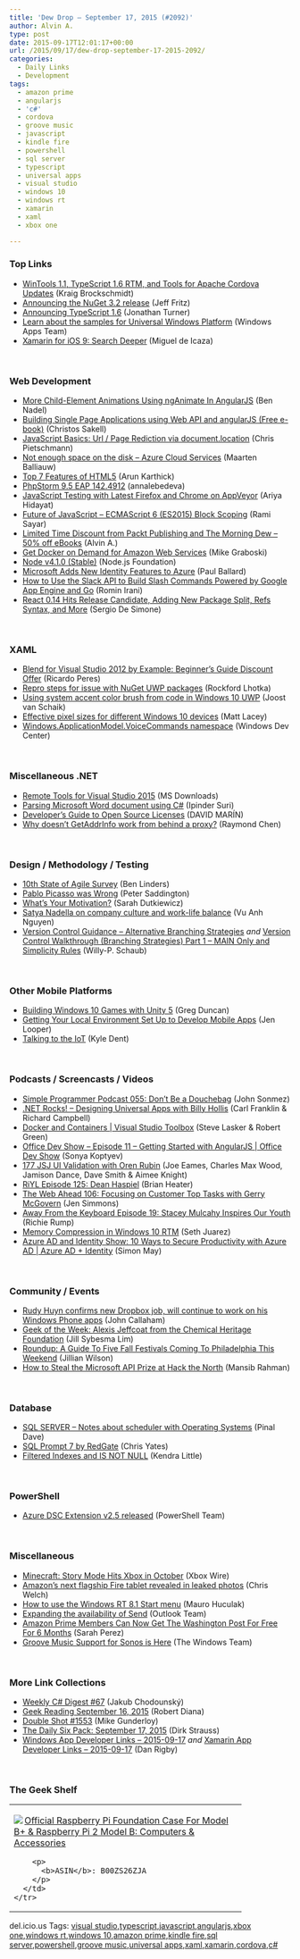 ```yaml
---
title: 'Dew Drop – September 17, 2015 (#2092)'
author: Alvin A.
type: post
date: 2015-09-17T12:01:17+00:00
url: /2015/09/17/dew-drop-september-17-2015-2092/
categories:
  - Daily Links
  - Development
tags:
  - amazon prime
  - angularjs
  - 'c#'
  - cordova
  - groove music
  - javascript
  - kindle fire
  - powershell
  - sql server
  - typescript
  - universal apps
  - visual studio
  - windows 10
  - windows rt
  - xamarin
  - xaml
  - xbox one

---
```

### <a name="top"></a>Top Links

  * <a href="http://blogs.msdn.com/b/visualstudio/archive/2015/09/16/wintools-1-1-typescript-1-6-rtm-and-tools-for-apache-cordova-updates.aspx?WT.mc_id=DX_MVP4025064" target="_blank">WinTools 1.1, TypeScript 1.6 RTM, and Tools for Apache Cordova Updates</a> (Kraig Brockschmidt)
  * <a href="http://blog.nuget.org/20150916/nuget-3.2.html" target="_blank">Announcing the NuGet 3.2 release</a> (Jeff Fritz)
  * <a href="http://blogs.msdn.com/b/typescript/archive/2015/09/16/announcing-typescript-1-6.aspx?WT.mc_id=DX_MVP4025064" target="_blank">Announcing TypeScript 1.6</a> (Jonathan Turner)
  * <a href="http://blogs.windows.com/buildingapps/2015/09/16/learn-about-the-samples-for-universal-windows-platform/?WT.mc_id=DX_MVP4025064" target="_blank">Learn about the samples for Universal Windows Platform</a> (Windows Apps Team)
  * <a href="https://blog.xamarin.com/xamarin-for-ios-9-search-deeper/" target="_blank">Xamarin for iOS 9: Search Deeper</a> (Miguel de Icaza)

&nbsp;

### <a name="web"></a>Web Development

  * <a href="http://www.bennadel.com/blog/2912-more-child-element-animations-using-nganimate-in-angularjs.htm" target="_blank">More Child-Element Animations Using ngAnimate In AngularJS</a> (Ben Nadel)
  * <a href="http://chsakell.com/2015/08/23/building-single-page-applications-using-web-api-and-angularjs-free-e-book/" target="_blank">Building Single Page Applications using Web API and angularJS (Free e-book)</a> (Christos Sakell)
  * <a href="http://feedproxy.google.com/~r/crpietschmann/~3/h9GIAkhaqLo/post.aspx" target="_blank">JavaScript Basics: Url / Page Rediction via document.location</a> (Chris Pietschmann)
  * <a href="http://blog.maartenballiauw.be/post/2015/09/17/Not-enough-space-on-the-disk-Azure-Cloud-Services.aspx" target="_blank">Not enough space on the disk &#8211; Azure Cloud Services</a> (Maarten Balliauw)
  * <a href="http://www.developer.com/lang/slideshows/top-7-features-of-html5.html" target="_blank">Top 7 Features of HTML5</a> (Arun Karthick)
  * <a href="http://blog.jetbrains.com/phpstorm/2015/09/phpstorm-9-5-eap-142-4912/" target="_blank">PhpStorm 9.5 EAP 142.4912</a> (annalebedeva)
  * <a href="http://ariya.ofilabs.com/2015/09/javascript-testing-with-latest-firefox-and-chrome-on-appveyor.html" target="_blank">JavaScript Testing with Latest Firefox and Chrome on AppVeyor</a> (Ariya Hidayat)
  * <a href="http://feedproxy.google.com/~r/CanDevs/~3/ishamu_LqhQ/future-of-javascript-ecmascript-6-es2015-block-scoping.aspx" target="_blank">Future of JavaScript – ECMAScript 6 (ES2015) Block Scoping</a> (Rami Sayar)
  * <a href="http://feedproxy.google.com/~r/alvinashcraft/~3/vGpzxxUd-Uw/" target="_blank">Limited Time Discount from Packt Publishing and The Morning Dew – 50% off eBooks</a> (Alvin A.)
  * <a href="http://blog.docker.com/2015/09/docker-on-demand-aws/" target="_blank">Get Docker on Demand for Amazon Web Services</a> (Mike Graboski)
  * <a href="https://nodejs.org/en/blog/release/v4.1.0" target="_blank">Node v4.1.0 (Stable)</a> (Node.js Foundation)
  * <a href="http://www.wintellect.com/devcenter/paulballard/microsoft-adds-new-identity-features-to-azure" target="_blank">Microsoft Adds New Identity Features to Azure</a> (Paul Ballard)
  * <a href="http://feedproxy.google.com/~r/ProgrammableWeb/~3/k2SCapgPZsk/16" target="_blank">How to Use the Slack API to Build Slash Commands Powered by Google App Engine and Go</a> (Romin Irani)
  * <a href="http://www.infoq.com/news/2015/09/react-014-release-candidate?utm_campaign=infoq_content&utm_source=infoq&utm_medium=feed&utm_term=global" target="_blank">React 0.14 Hits Release Candidate, Adding New Package Split, Refs Syntax, and More</a> (Sergio De Simone)

&nbsp;

### <a name="silverlight"></a>XAML

  * <a href="http://weblogs.asp.net:80/ricardoperes/blend-for-visual-studio-2012-by-example-beginner-s-guide-discount-offer?WT.mc_id=DX_MVP4025064" target="_blank">Blend for Visual Studio 2012 by Example: Beginner’s Guide Discount Offer</a> (Ricardo Peres)
  * <a href="http://www.lhotka.net/weblog/ReproStepsForIssueWithNuGetUWPPackages.aspx" target="_blank">Repro steps for issue with NuGet UWP packages</a> (Rockford Lhotka)
  * <a href="http://feedproxy.google.com/~r/blogspot/dotnetbyexample/~3/ocQglbM2woI/using-system-accent-color-brush-from.html" target="_blank">Using system accent color brush from code in Windows 10 UWP</a> (Joost van Schaik)
  * <a href="http://feedproxy.google.com/~r/MattLacey/~3/-ehTtaEngdU/effective-pixel-sizes-for-different.html" target="_blank">Effective pixel sizes for different Windows 10 devices</a> (Matt Lacey)
  * <a href="https://msdn.microsoft.com/library/windows/apps/windows.applicationmodel.voicecommands.aspx?linkId=16902725&WT.mc_id=DX_MVP4025064" target="_blank">Windows.ApplicationModel.VoiceCommands namespace</a> (Windows Dev Center)

&nbsp;

### <a name="dotnet"></a>Miscellaneous .NET

  * <a href="http://www.microsoft.com/en-us/download/details.aspx?id=48155&WT.mc_id=DX_MVP4025064" target="_blank">Remote Tools for Visual Studio 2015</a> (MS Downloads)
  * <a href="http://blogs.quovantis.com/parsing-microsoft-word-document-using-c/" target="_blank">Parsing Microsoft Word document using C#</a> (Ipinder Suri)
  * <a href="http://www.toptal.com/open-source/developers-guide-to-open-source-licenses" target="_blank">Developer’s Guide to Open Source Licenses</a> (DAVID MARÍN)
  * <a href="http://blogs.msdn.com/b/oldnewthing/archive/2015/09/16/10641837.aspx?WT.mc_id=DX_MVP4025064" target="_blank">Why doesn&#8217;t GetAddrInfo work from behind a proxy?</a> (Raymond Chen)

&nbsp;

### <a name="design"></a>Design / Methodology / Testing

  * <a href="http://www.infoq.com/news/2015/09/state-of-agile-survey?utm_campaign=infoq_content&utm_source=infoq&utm_medium=feed&utm_term=global" target="_blank">10th State of Agile Survey</a> (Ben Linders)
  * <a href="http://feedproxy.google.com/~r/agilescout/~3/btq6uU0ojkQ/" target="_blank">Pablo Picasso was Wrong</a> (Peter Saddington)
  * <a href="http://codinggeekette.com/whats-your-motivation/" target="_blank">What’s Your Motivation?</a> (Sarah Dutkiewicz)
  * <a href="http://feedproxy.google.com/~r/winbetadotorg/~3/goA8EYRMYok/satya-nadella-company-culture-work-life-balance" target="_blank">Satya Nadella on company culture and work-life balance</a> (Vu Anh Nguyen)
  * <a href="http://blogs.msdn.com/b/visualstudioalmrangers/archive/2015/09/16/version-control-guidance-alternative-branching-strategies.aspx?WT.mc_id=DX_MVP4025064" target="_blank">Version Control Guidance – Alternative Branching Strategies</a> _and_ <a href="http://blogs.msdn.com/b/visualstudioalmrangers/archive/2015/09/16/version-control-walkthrough-part-1-main-only-and-simplicity-rules.aspx?WT.mc_id=DX_MVP4025064" target="_blank">Version Control Walkthrough (Branching Strategies) Part 1 &#8211; MAIN Only and Simplicity Rules</a> (Willy-P. Schaub)

&nbsp;

### <a name="mobile"></a>Other Mobile Platforms

  * <a href="https://channel9.msdn.com/coding4fun/blog/Building-Windows-10-Games-with-Unity-5?WT.mc_id=DX_MVP4025064" target="_blank">Building Windows 10 Games with Unity 5</a> (Greg Duncan)
  * <a href="http://tracking.feedpress.it/link/10810/1763648" target="_blank">Getting Your Local Environment Set Up to Develop Mobile Apps</a> (Jen Looper)
  * <a href="http://feedproxy.google.com/~r/oreilly/news/~3/_6W-AA7stWM/talking-to-the-iot.html" target="_blank">Talking to the IoT</a> (Kyle Dent)

&nbsp;

### <a name="podcasts"></a>Podcasts / Screencasts / Videos

  * <a href="http://simpleprogrammer.libsyn.com/simple-programmer-podcast-055-dont-be-a-douchebag" target="_blank">Simple Programmer Podcast 055: Don&#8217;t Be a Douchebag</a> (John Sonmez)
  * <a href="http://www.dotnetrocks.com/default.aspx?ShowNum=1193" target="_blank">.NET Rocks! &#8211; Designing Universal Apps with Billy Hollis</a> (Carl Franklin & Richard Campbell)
  * <a href="https://channel9.msdn.com/Shows/Visual-Studio-Toolbox/Docker-and-Containers?WT.mc_id=DX_MVP4025064" target="_blank">Docker and Containers | Visual Studio Toolbox</a> (Steve Lasker & Robert Green)
  * <a href="https://channel9.msdn.com/Shows/Office-Dev-Show/Office-Dev-Show-Episode-11-Getting-Started-with-AngularJS?WT.mc_id=DX_MVP4025064" target="_blank">Office Dev Show &#8211; Episode 11 &#8211; Getting Started with AngularJS | Office Dev Show</a> (Sonya Koptyev)
  * <a href="https://devchat.tv/js-jabber/177-jsj-ui-validation-with-oren-rubin" target="_blank">177 JSJ UI Validation with Oren Rubin</a> (Joe Eames, Charles Max Wood, Jamison Dance, Dave Smith & Aimee Knight)
  * <a href="http://riyl.podbean.com/e/episode-125-dean-haspiel/" target="_blank">RiYL Episode 125: Dean Haspiel</a> (Brian Heater)
  * <a href="http://5by5.tv/webahead/106" target="_blank">The Web Ahead 106: Focusing on Customer Top Tasks with Gerry McGovern</a> (Jen Simmons)
  * <a href="http://awayfromthekeyboard.com/2015/09/16/episode-19-stacey-mulcahy-inspires-our-youth/" target="_blank">Away From the Keyboard Episode 19: Stacey Mulcahy Inspires Our Youth</a> (Richie Rump)
  * <a href="https://channel9.msdn.com/Blogs/Seth-Juarez/Memory-Compression-in-Windows-10-RTM?WT.mc_id=DX_MVP4025064" target="_blank">Memory Compression in Windows 10 RTM</a> (Seth Juarez)
  * <a href="https://channel9.msdn.com/Series/Azure-AD-Identity/10WaysSecureProductivityAAD?WT.mc_id=DX_MVP4025064" target="_blank">Azure AD and Identity Show: 10 Ways to Secure Productivity with Azure AD | Azure AD + Identity</a> (Simon May)

&nbsp;

### <a name="events"></a>Community / Events

  * <a href="http://feedproxy.google.com/~r/wmexperts/~3/v1_XqXGqViw/story01.htm" target="_blank">Rudy Huyn confirms new Dropbox job, will continue to work on his Windows Phone apps</a> (John Callaham)
  * <a href="http://www.geekadelphia.com/2015/09/16/geek-of-the-week-alexis-jeffcoat/" target="_blank">Geek of the Week: Alexis Jeffcoat from the Chemical Heritage Foundation</a> (Jill Sybesma Lim)
  * <a href="http://www.uwishunu.com/2015/09/roundup-a-guide-to-five-fall-festivals-coming-to-philadelphia-this-weekend/" target="_blank">Roundup: A Guide To Five Fall Festivals Coming To Philadelphia This Weekend</a> (Jillian Wilson)
  * <a href="http://feedproxy.google.com/~r/CanDevs/~3/A37TI7auzDc/how-to-steal-the-microsoft-api-prize-at-hack-the-north.aspx" target="_blank">How to Steal the Microsoft API Prize at Hack the North</a> (Mansib Rahman)

&nbsp;

### <a name="sql"></a>Database

  * <a href="http://blog.sqlauthority.com/2015/09/17/sql-server-notes-about-scheduler-with-operating-systems/" target="_blank">SQL SERVER – Notes about scheduler with Operating Systems</a> (Pinal Dave)
  * <a href="http://www.sqlservercentral.com/blogs/the-sql-professor/2015/09/16/sql-prompt-7-by-redgate/" target="_blank">SQL Prompt 7 by RedGate</a> (Chris Yates)
  * <a href="http://feedproxy.google.com/~r/BrentOzar-SqlServerDba/~3/KvqE_WSKIdc/" target="_blank">Filtered Indexes and IS NOT NULL</a> (Kendra Little)

&nbsp;

### <a name="ps"></a>PowerShell

  * <a href="http://blogs.msdn.com/b/powershell/archive/2015/09/16/azure-dsc-extension-v2-5-released.aspx?WT.mc_id=DX_MVP4025064" target="_blank">Azure DSC Extension v2.5 released</a> (PowerShell Team)

&nbsp;

### <a name="misc"></a>Miscellaneous

  * <a href="http://news.xbox.com/2015/09/games-minecraft-story-mode-hits-xbox-in-october" target="_blank">Minecraft: Story Mode Hits Xbox in October</a> (Xbox Wire)
  * <a href="http://www.theverge.com/2015/9/16/9338085/amazon-kindle-fire-tablet-10-inch-leaked" target="_blank">Amazon&#8217;s next flagship Fire tablet revealed in leaked photos</a> (Chris Welch)
  * <a href="http://feedproxy.google.com/~r/wmexperts/~3/zpIVK-q8h_0/story01.htm" target="_blank">How to use the Windows RT 8.1 Start menu</a> (Mauro Huculak)
  * <a href="https://blogs.office.com/2015/09/16/expanding-the-availability-of-send/" target="_blank">Expanding the availability of Send</a> (Outlook Team)
  * <a href="http://feedproxy.google.com/~r/Techcrunch/~3/-pBjL0-I2fg/" target="_blank">Amazon Prime Members Can Now Get The Washington Post For Free For 6 Months</a> (Sarah Perez)
  * <a href="http://blogs.windows.com/bloggingwindows/2015/09/16/groove-music-support-for-sonos-is-here/?WT.mc_id=DX_MVP4025064" target="_blank">Groove Music Support for Sonos is Here</a> (The Windows Team)

&nbsp;

### <a name="links"></a>More Link Collections

  * <a href="http://csharpdigest.net/digests/67" target="_blank">Weekly C# Digest #67</a> (Jakub Chodounský)
  * <a href="http://feeds.regulargeek.com/~r/RegularGeek/~3/584i4zqQiFQ/" target="_blank">Geek Reading September 16, 2015</a> (Robert Diana)
  * <a href="http://afreshcup.com/home/2015/9/17/double-shot-1553.html" target="_blank">Double Shot #1553</a> (Mike Gunderloy)
  * <a href="http://www.dirkstrauss.com/microsoft-virtual-academy-free-training/" target="_blank">The Daily Six Pack: September 17, 2015</a> (Dirk Strauss)
  * <a href="http://windowsappdev.com/2015/09/windows-app-developer-links-2015-09-17/" target="_blank">Windows App Developer Links &#8211; 2015-09-17</a> _and_ <a href="http://allaboutxamarin.com/2015/09/xamarin-app-developer-links-2015-09-17/" target="_blank">Xamarin App Developer Links &#8211; 2015-09-17</a> (Dan Rigby)

&nbsp;

### <a name="shelf"></a>The Geek Shelf

<div id="scid:7dc1bd33-94bd-46fd-a20b-0131235bcd47:c2616dff-d79c-4779-93ef-a6289321d55f" class="wlWriterEditableSmartContent" style="float: none; padding-bottom: 0px; padding-top: 0px; padding-left: 0px; margin: 0px; display: inline; padding-right: 0px">
  <table cellspacing="0" cellpadding="2" width="400" border="0" unselectable="on">
    <tr>
      <td valign="top" width="400">
        <p>
          <a title="Official Raspberry Pi Foundation Case For Model B+ & Raspberry Pi 2 Model B: Computers & Accessories" href="http://www.amazon.com/exec/obidos/ASIN/B00ZS26ZJA/amavin-20"><img data-recalc-dims="1" decoding="async" src="https://i0.wp.com/images.amazon.com/images/P/B00ZS26ZJA.01.MZZZZZZZ.jpg?w=660" border="0" align="left" style="float:left" />Official Raspberry Pi Foundation Case For Model B+ & Raspberry Pi 2 Model B: Computers & Accessories</a>
        </p>
        
        <p>
          <b>ASIN</b>: B00ZS26ZJA
        </p>
      </td>
    </tr>
  </table>
</div>

<div id="scid:0767317B-992E-4b12-91E0-4F059A8CECA8:ba0e1eb3-3289-4ed1-a728-900210ed8bfc" class="wlWriterEditableSmartContent" style="float: none; padding-bottom: 0px; padding-top: 0px; padding-left: 0px; margin: 0px; display: inline; padding-right: 0px">
  del.icio.us Tags: <a href="http://del.icio.us/popular/visual+studio" rel="tag">visual studio</a>,<a href="http://del.icio.us/popular/typescript" rel="tag">typescript</a>,<a href="http://del.icio.us/popular/javascript" rel="tag">javascript</a>,<a href="http://del.icio.us/popular/angularjs" rel="tag">angularjs</a>,<a href="http://del.icio.us/popular/xbox+one" rel="tag">xbox one</a>,<a href="http://del.icio.us/popular/windows+rt" rel="tag">windows rt</a>,<a href="http://del.icio.us/popular/windows+10" rel="tag">windows 10</a>,<a href="http://del.icio.us/popular/amazon+prime" rel="tag">amazon prime</a>,<a href="http://del.icio.us/popular/kindle+fire" rel="tag">kindle fire</a>,<a href="http://del.icio.us/popular/sql+server" rel="tag">sql server</a>,<a href="http://del.icio.us/popular/powershell" rel="tag">powershell</a>,<a href="http://del.icio.us/popular/groove+music" rel="tag">groove music</a>,<a href="http://del.icio.us/popular/universal+apps" rel="tag">universal apps</a>,<a href="http://del.icio.us/popular/xaml" rel="tag">xaml</a>,<a href="http://del.icio.us/popular/xamarin" rel="tag">xamarin</a>,<a href="http://del.icio.us/popular/cordova" rel="tag">cordova</a>,<a href="http://del.icio.us/popular/c%23" rel="tag">c#</a>
</div>